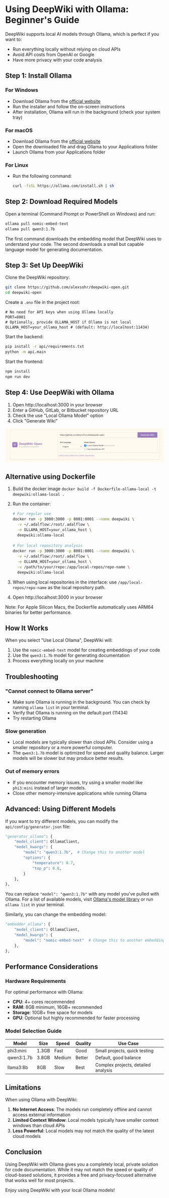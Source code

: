 # Using DeepWiki with Ollama: Beginner's Guide

DeepWiki supports local AI models through Ollama, which is perfect if you want to:

- Run everything locally without relying on cloud APIs
- Avoid API costs from OpenAI or Google
- Have more privacy with your code analysis

## Step 1: Install Ollama

### For Windows
- Download Ollama from the [official website](https://ollama.com/download)
- Run the installer and follow the on-screen instructions
- After installation, Ollama will run in the background (check your system tray)

### For macOS
- Download Ollama from the [official website](https://ollama.com/download)
- Open the downloaded file and drag Ollama to your Applications folder
- Launch Ollama from your Applications folder

### For Linux
- Run the following command:
  ```bash
  curl -fsSL https://ollama.com/install.sh | sh
  ```

## Step 2: Download Required Models

Open a terminal (Command Prompt or PowerShell on Windows) and run:

```bash
ollama pull nomic-embed-text
ollama pull qwen3:1.7b
```

The first command downloads the embedding model that DeepWiki uses to understand your code. The second downloads a small but capable language model for generating documentation.

## Step 3: Set Up DeepWiki

Clone the DeepWiki repository:
```bash
git clone https://github.com/alexsohr/deepwiki-open.git
cd deepwiki-open
```

Create a `.env` file in the project root:
```
# No need for API keys when using Ollama locally
PORT=8001
# Optionally, provide OLLAMA_HOST if Ollama is not local
OLLAMA_HOST=your_ollama_host # (default: http://localhost:11434)
```

Start the backend:
```bash
pip install -r api/requirements.txt
python -m api.main
```

Start the frontend:
```bash
npm install
npm run dev
```

## Step 4: Use DeepWiki with Ollama

1. Open http://localhost:3000 in your browser
2. Enter a GitHub, GitLab, or Bitbucket repository URL
3. Check the use "Local Ollama Model" option
4. Click "Generate Wiki"

![Ollama Option](screenshots/Ollama.png)

## Alternative using Dockerfile

1. Build the docker image `docker build -f Dockerfile-ollama-local -t deepwiki:ollama-local .`
2. Run the container:
   ```bash
   # For regular use
   docker run -p 3000:3000 -p 8001:8001 --name deepwiki \
     -v ~/.adalflow:/root/.adalflow \
     -e OLLAMA_HOST=your_ollama_host \
     deepwiki:ollama-local
   
   # For local repository analysis
   docker run -p 3000:3000 -p 8001:8001 --name deepwiki \
     -v ~/.adalflow:/root/.adalflow \
     -e OLLAMA_HOST=your_ollama_host \
     -v /path/to/your/repo:/app/local-repos/repo-name \
     deepwiki:ollama-local
   ```

3. When using local repositories in the interface: use `/app/local-repos/repo-name` as the local repository path.

4. Open http://localhost:3000 in your browser

Note: For Apple Silicon Macs, the Dockerfile automatically uses ARM64 binaries for better performance.

## How It Works

When you select "Use Local Ollama", DeepWiki will:

1. Use the `nomic-embed-text` model for creating embeddings of your code
2. Use the `qwen3:1.7b` model for generating documentation
3. Process everything locally on your machine

## Troubleshooting

### "Cannot connect to Ollama server"
- Make sure Ollama is running in the background. You can check by running `ollama list` in your terminal.
- Verify that Ollama is running on the default port (11434)
- Try restarting Ollama

### Slow generation
- Local models are typically slower than cloud APIs. Consider using a smaller repository or a more powerful computer.
- The `qwen3:1.7b` model is optimized for speed and quality balance. Larger models will be slower but may produce better results.

### Out of memory errors
- If you encounter memory issues, try using a smaller model like `phi3:mini` instead of larger models.
- Close other memory-intensive applications while running Ollama

## Advanced: Using Different Models

If you want to try different models, you can modify the `api/config/generator.json` file:

```python
"generator_ollama": {
    "model_client": OllamaClient,
    "model_kwargs": {
        "model": "qwen3:1.7b",  # Change this to another model
        "options": {
            "temperature": 0.7,
            "top_p": 0.8,
        }
    },
},
```

You can replace `"model": "qwen3:1.7b"` with any model you've pulled with Ollama. For a list of available models, visit [Ollama's model library](https://ollama.com/library) or run `ollama list` in your terminal.

Similarly, you can change the embedding model:

```python
"embedder_ollama": {
    "model_client": OllamaClient,
    "model_kwargs": {
        "model": "nomic-embed-text"  # Change this to another embedding model
    },
},
```

## Performance Considerations

### Hardware Requirements

For optimal performance with Ollama:
- **CPU**: 4+ cores recommended
- **RAM**: 8GB minimum, 16GB+ recommended
- **Storage**: 10GB+ free space for models
- **GPU**: Optional but highly recommended for faster processing

### Model Selection Guide

| Model | Size | Speed | Quality | Use Case |
|-------|------|-------|---------|----------|
| phi3:mini | 1.3GB | Fast | Good | Small projects, quick testing |
| qwen3:1.7b | 3.8GB | Medium | Better | Default, good balance |
| llama3:8b | 8GB | Slow | Best | Complex projects, detailed analysis |

## Limitations

When using Ollama with DeepWiki:

1. **No Internet Access**: The models run completely offline and cannot access external information
2. **Limited Context Window**: Local models typically have smaller context windows than cloud APIs
3. **Less Powerful**: Local models may not match the quality of the latest cloud models

## Conclusion

Using DeepWiki with Ollama gives you a completely local, private solution for code documentation. While it may not match the speed or quality of cloud-based solutions, it provides a free and privacy-focused alternative that works well for most projects.

Enjoy using DeepWiki with your local Ollama models!
